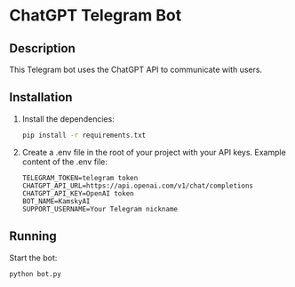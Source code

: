 # ChatGPT Telegram Bot

## Description
This Telegram bot uses the ChatGPT API to communicate with users.

## Installation

1. Install the dependencies:

    ```bash
    pip install -r requirements.txt
    ```

2. Create a .env file in the root of your project with your API keys. Example content of the .env file:

    ```env
    TELEGRAM_TOKEN=telegram token
    CHATGPT_API_URL=https://api.openai.com/v1/chat/completions
    CHATGPT_API_KEY=OpenAI token
    BOT_NAME=KamskyAI 
    SUPPORT_USERNAME=Your Telegram nickname 
    ```

## Running

Start the bot:

```bash
python bot.py
```
